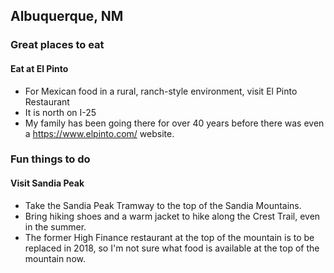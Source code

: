 ## Albuquerque, NM

### Great places to eat

#### Eat at El Pinto
- For Mexican food in a rural, ranch-style environment, visit El Pinto Restaurant
- It is north on I-25 
- My family has been going there for over 40 years before there was even a https://www.elpinto.com/ website.

### Fun things to do

#### Visit Sandia Peak
- Take the Sandia Peak Tramway to the top of the Sandia Mountains.
- Bring hiking shoes and a warm jacket to hike along the Crest Trail, even in the summer.
- The former High Finance restaurant at the top of the mountain is to be replaced in 2018, so I'm not sure what food is available at the top of the mountain now.


